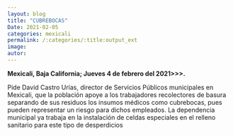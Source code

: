```yaml
---
layout: blog
title: "CUBREBOCAS"
Date: 2021-02-05
categories: mexicali
permalink: /:categories/:title:output_ext
image:
autor:
---
```


**Mexicali, Baja California; Jueves 4 de febrero del 2021>>>.** 

Pide David Castro Urías, director de Servicios Públicos municipales en Mexicali, que la población apoye a los trabajadores recolectores de basura separando de sus residuos los insumos médicos como cubrebocas, pues pueden representar un riesgo para dichos empleados. La dependencia municipal ya trabaja en la instalación de celdas especiales en el relleno sanitario para este tipo de desperdicios
